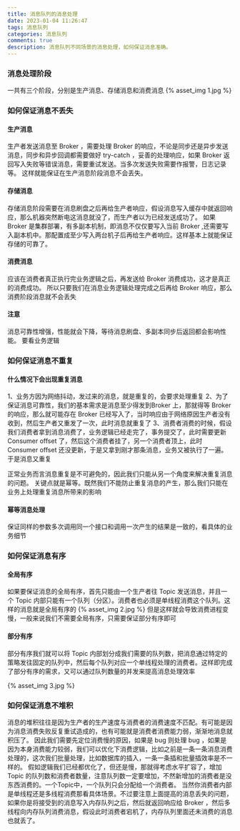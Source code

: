 ```yaml
---
title: 消息队列的消息处理
date: 2023-01-04 11:26:47
tags: 消息队列
categories: 消息队列
comments: true
description: 消息队列不同场景的消息处理，如何保证消息准确。
---
```


### 消息处理阶段
一共有三个阶段，分别是生产消息、存储消息和消费消息
{% asset_img 1.jpg  %}

### 如何保证消息不丢失

#### 生产消息
生产者发送消息至 Broker ，需要处理 Broker 的响应，不论是同步还是异步发送消息，同步和异步回调都需要做好 try-catch ，妥善的处理响应，如果 Broker 返回写入失败等错误消息，需要重试发送。当多次发送失败需要作报警，日志记录等。
这样就能保证在生产消息阶段消息不会丢失。

#### 存储消息
存储消息阶段需要在消息刷盘之后再给生产者响应，假设消息写入缓存中就返回响应，那么机器突然断电这消息就没了，而生产者以为已经发送成功了。
如果 Broker 是集群部署，有多副本机制，即消息不仅仅要写入当前 Broker ,还需要写入副本机中。那配置成至少写入两台机子后再给生产者响应。这样基本上就能保证存储的可靠了。

#### 消费消息
应该在消费者真正执行完业务逻辑之后，再发送给 Broker 消费成功，这才是真正的消费成功。
所以只要我们在消息业务逻辑处理完成之后再给 Broker 响应，那么消费阶段消息就不会丢失

#### 注意
消息可靠性增强，性能就会下降，等待消息刷盘、多副本同步后返回都会影响性能。
要看业务逻辑

### 如何保证消息不重复

#### 什么情况下会出现重复消息
1、业务方因为网络抖动，发过来的消息，就是重复的，会要求处理重复
2、为了保证消息可靠性，我们的基本需求是消息至少得发到Broker 上，那就得等 Broker 的响应，那么就可能存在 Broker 已经写入了，当时响应由于网络原因生产者没有收到，然后生产者又重发了一次，此时消息就重复了
3、消费者消费的时候，假设我们消费者拿到消息消费了，业务逻辑已经走完了，事务提交了，此时需要更新 Consumer offset 了，然后这个消费者挂了，另一个消费者顶上，此时 Consumer offset 还没更新，于是又拿到刚才那条消息，业务又被执行了一遍。于是消息又重复

正常业务而言消息重复是不可避免的，因此我们只能从另一个角度来解决重复消息的问题。
关键点就是幂等。既然我们不能防止重复消息的产生，那么我们只能在业务上处理重复消息所带来的影响
#### 幂等消息处理

保证同样的参数多次调用同一个接口和调用一次产生的结果是一致的，看具体的业务细节

### 如何保证消息有序

#### 全局有序
如果要保证消息的全局有序，首先只能由一个生产者往 Topic 发送消息，并且一个 Topic 内部只能有一个队列（分区）。消费者也必须是单线程消费这个队列。这样的消息就是全局有序的
{% asset_img 2.jpg  %}
但是这样就会导致消费进程变慢，一般来说我们不需要全局有序，只需要保证部分有序即可
#### 部分有序

部分有序我们就可以将 Topic 内部划分成我们需要的队列数，把消息通过特定的策略发往固定的队列中，然后每个队列对应一个单线程处理的消费者。这样即完成了部分有序的需求，又可以通过队列数量的并发来提高消息处理效率

{% asset_img 3.jpg  %}

### 如何保证消息不堆积

消息的堆积往往是因为生产者的生产速度与消费者的消费速度不匹配。有可能是因为消息消费失败反复重试造成的，也有可能就是消费者消费能力弱，渐渐地消息就积压了。
因此我们需要先定位消费慢的原因，如果是 bug 则处理 bug ，如果是因为本身消费能力较弱，我们可以优化下消费逻辑，比如之前是一条一条消息消费处理的，这次我们批量处理，比如数据库的插入，一条一条插和批量插效率是不一样的。
假如逻辑我们已经都优化了，但还是慢，那就得考虑水平扩容了，增加 Topic 的队列数和消费者数量，注意队列数一定要增加，不然新增加的消费者是没东西消费的。一个Topic中，一个队列只会分配给一个消费者。
当然你消费者内部是单线程还是多线程消费那看具体场景。不过要注意上面提高的消息丢失的问题，如果你是将接受到的消息写入内存队列之后，然后就返回响应给 Broker ，然后多线程向内存队列消费消息，假设此时消费者宕机了，内存队列里面还未消费的消息也就丢了。